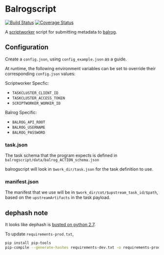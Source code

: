 # Balrogscript

[![Build Status](https://travis-ci.org/mozilla-releng/balrogscript.svg?branch=master)](https://travis-ci.org/mozilla-releng/balrogscript)
[![Coverage Status](https://coveralls.io/repos/github/mozilla-releng/balrogscript/badge.svg?branch=master)](https://coveralls.io/github/mozilla-releng/balrogscript?branch=master)

A [scriptworker](https://github.com/mozilla-releng/scriptworker) script for submitting metadata to [balrog](https://wiki.mozilla.org/Balrog).

## Configuration
Create a `config.json`, using `config_example.json` as a guide.

At runtime, the following environment variables can be set to override their corresponding `config.json` values:

Scriptworker Specfic:
- `TASKCLUSTER_CLIENT_ID`
- `TASKCLUSTER_ACCESS_TOKEN`
- `SCRIPTWORKER_WORKER_ID`

Balrog Specific:
- `BALROG_API_ROOT`
- `BALROG_USERNAME`
- `BALROG_PASSWORD`

### task.json

The task schema that the program expects is defined in `balrogscript/data/balrog_ACTION_schema.json`

balrogscript will look in `$work_dir/task.json` for the task definition to use.

### manifest.json

The manifest that we use will be in `$work_dir/cot/$upstream_task_id/$path`, based on the `upstreamArtifacts` in the task payload.

## dephash note

It looks like dephash is [busted on python 2.7](https://github.com/escapewindow/dephash/issues/5).

To update `requirements-prod.txt`,

```bash
pip install pip-tools
pip-compile --generate-hashes requirements-dev.txt -o requirements-prod.txt
```
